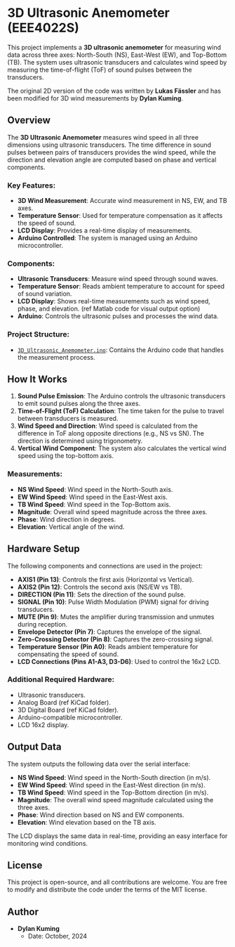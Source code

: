 # 3D Ultrasonic Anemometer (EEE4022S)

This project implements a **3D ultrasonic anemometer** for measuring wind data across three axes: North-South (NS), East-West (EW), and Top-Bottom (TB). The system uses ultrasonic transducers and calculates wind speed by measuring the time-of-flight (ToF) of sound pulses between the transducers.

The original 2D version of the code was written by **Lukas Fässler** and has been modified for 3D wind measurements by **Dylan Kuming**.


## Overview

The **3D Ultrasonic Anemometer** measures wind speed in all three dimensions using ultrasonic transducers. The time difference in sound pulses between pairs of transducers provides the wind speed, while the direction and elevation angle are computed based on phase and vertical components.

### Key Features:
- **3D Wind Measurement**: Accurate wind measurement in NS, EW, and TB axes.
- **Temperature Sensor**: Used for temperature compensation as it affects the speed of sound.
- **LCD Display**: Provides a real-time display of measurements.
- **Arduino Controlled**: The system is managed using an Arduino microcontroller.

### Components:
- **Ultrasonic Transducers**: Measure wind speed through sound waves.
- **Temperature Sensor**: Reads ambient temperature to account for speed of sound variation.
- **LCD Display**: Shows real-time measurements such as wind speed, phase, and elevation. (ref Matlab code for visual output option)
- **Arduino**: Controls the ultrasonic pulses and processes the wind data.

### Project Structure:
- [`3D_Ultrasonic_Anemometer.ino`](https://github.com/dylankuming/EEE4022S_3D_Ultrasonic_Anemometer/blob/main/Arduino_code/3D_Ultrasonic_Anemometer.ino): Contains the Arduino code that handles the measurement process.

## How It Works

1. **Sound Pulse Emission**: The Arduino controls the ultrasonic transducers to emit sound pulses along the three axes.
2. **Time-of-Flight (ToF) Calculation**: The time taken for the pulse to travel between transducers is measured.
3. **Wind Speed and Direction**: Wind speed is calculated from the difference in ToF along opposite directions (e.g., NS vs SN). The direction is determined using trigonometry.
4. **Vertical Wind Component**: The system also calculates the vertical wind speed using the top-bottom axis.

### Measurements:
- **NS Wind Speed**: Wind speed in the North-South axis.
- **EW Wind Speed**: Wind speed in the East-West axis.
- **TB Wind Speed**: Wind speed in the Top-Bottom axis.
- **Magnitude**: Overall wind speed magnitude across the three axes.
- **Phase**: Wind direction in degrees.
- **Elevation**: Vertical angle of the wind.

## Hardware Setup

The following components and connections are used in the project:

- **AXIS1 (Pin 13)**: Controls the first axis (Horizontal vs Vertical).
- **AXIS2 (Pin 12)**: Controls the second axis (NS/EW vs TB).
- **DIRECTION (Pin 11)**: Sets the direction of the sound pulse.
- **SIGNAL (Pin 10)**: Pulse Width Modulation (PWM) signal for driving transducers.
- **MUTE (Pin 9)**: Mutes the amplifier during transmission and unmutes during reception.
- **Envelope Detector (Pin 7)**: Captures the envelope of the signal.
- **Zero-Crossing Detector (Pin 8)**: Captures the zero-crossing signal.
- **Temperature Sensor (Pin A0)**: Reads ambient temperature for compensating the speed of sound.
- **LCD Connections (Pins A1-A3, D3-D6)**: Used to control the 16x2 LCD.

### Additional Required Hardware:
- Ultrasonic transducers.
- Analog Board (ref KiCad folder).
- 3D Digital Board (ref KiCad folder).
- Arduino-compatible microcontroller.
- LCD 16x2 display.

## Output Data

The system outputs the following data over the serial interface:
- **NS Wind Speed**: Wind speed in the North-South direction (in m/s).
- **EW Wind Speed**: Wind speed in the East-West direction (in m/s).
- **TB Wind Speed**: Wind speed in the Top-Bottom direction (in m/s).
- **Magnitude**: The overall wind speed magnitude calculated using the three axes.
- **Phase**: Wind direction based on NS and EW components.
- **Elevation**: Wind elevation based on the TB axis.

The LCD displays the same data in real-time, providing an easy interface for monitoring wind conditions.

## License

This project is open-source, and all contributions are welcome. You are free to modify and distribute the code under the terms of the MIT license.

## Author

- **Dylan Kuming**
  - Date: October, 2024

